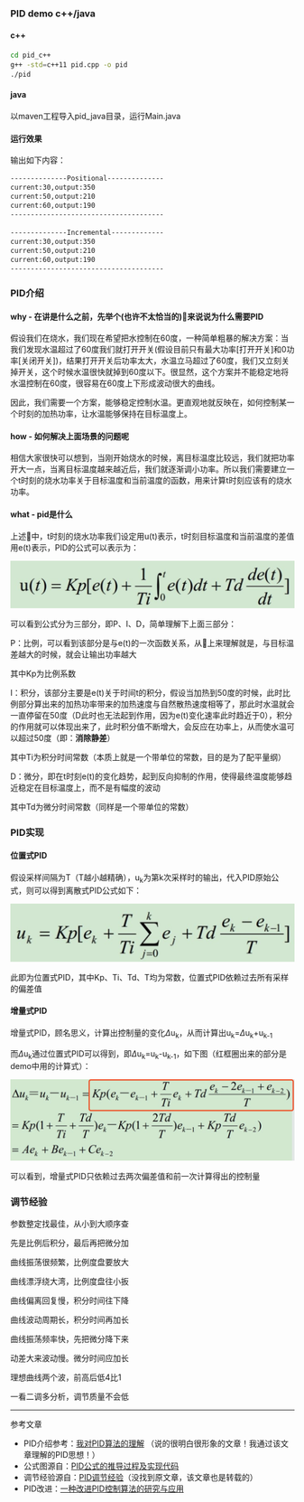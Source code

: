 ### PID demo c++/java

#### c++

```bash
cd pid_c++
g++ -std=c++11 pid.cpp -o pid
./pid
```

#### java

以maven工程导入pid_java目录，运行Main.java

#### 运行效果

输出如下内容：

```
--------------Positional--------------
current:30,output:350
current:50,output:210
current:60,output:190
--------------------------------------

--------------Incremental-------------
current:30,output:350
current:50,output:210
current:60,output:190
--------------------------------------
```


### PID介绍

#### why - 在讲是什么之前，先举个(也许不太恰当的)🌰来说说为什么需要PID

假设我们在烧水，我们现在希望把水控制在60度，一种简单粗暴的解决方案：当我们发现水温超过了60度我们就打开开关(假设目前只有最大功率[打开开关]和0功率[关闭开关])，结果打开开关后功率太大，水温立马超过了60度，我们又立刻关掉开关，这个时候水温很快就掉到60度以下。很显然，这个方案并不能稳定地将水温控制在60度，很容易在60度上下形成波动很大的曲线。

因此，我们需要一个方案，能够稳定控制水温。更直观地就反映在，如何控制某一个时刻的加热功率，让水温能够保持在目标温度上。

#### how - 如何解决上面场景的问题呢

相信大家很快可以想到，当刚开始烧水的时候，离目标温度比较远，我们就把功率开大一点，当离目标温度越来越近后，我们就逐渐调小功率。所以我们需要建立一个t时刻的烧水功率关于目标温度和当前温度的函数，用来计算t时刻应该有的烧水功率。

#### what - pid是什么

上述🌰中，t时刻的烧水功率我们设定用u(t)表示，t时刻目标温度和当前温度的差值用e(t)表示，PID的公式可以表示为：

![image-20191229163417651](./imgs/pid.png)

可以看到公式分为三部分，即P、I、D，简单理解下上面三部分：

P：比例，可以看到该部分是与e(t)的一次函数关系，从🌰上来理解就是，与目标温差越大的时候，就会让输出功率越大

其中Kp为比例系数

I：积分，该部分主要是e(t)关于时间t的积分，假设当加热到50度的时候，此时比例部分算出来的加热功率带来的加热速度与自然散热速度相等了，那此时水温就会一直停留在50度（D此时也无法起到作用，因为e(t)变化速率此时趋近于0），积分的作用就可以体现出来了，此时积分值不断增大，会反应在功率上，从而使水温可以超过50度（即：**消除静差**）

其中Ti为积分时间常数（本质上就是一个带单位的常数，目的是为了配平量纲）

D：微分，即在t时刻e(t)的变化趋势，起到反向抑制的作用，使得最终温度能够趋近稳定在目标温度上，而不是有幅度的波动

其中Td为微分时间常数（同样是一个带单位的常数）



### PID实现

#### 位置式PID

假设采样间隔为T（T越小越精确），u<sub>k</sub>为第k次采样时的输出，代入PID原始公式，则可以得到离散式PID公式如下：

![image-20191230110341190](./imgs/positional.png)

此即为位置式PID，其中Kp、Ti、Td、T均为常数，位置式PID依赖过去所有采样的偏差值

#### 增量式PID

增量式PID，顾名思义，计算出控制量的变化$\Delta$u<sub>k</sub>，从而计算出u<sub>k</sub>=$\Delta$u<sub>k</sub>+u<sub>k-1</sub>

而$\Delta$u<sub>k</sub>通过位置式PID可以得到，即$\Delta$u<sub>k</sub>=u<sub>k</sub>-u<sub>k-1</sub>，如下图（红框圈出来的部分是demo中用的计算式）：

![image-20191230144147275](./imgs/incremental.png)

可以看到，增量式PID只依赖过去两次偏差值和前一次计算得出的控制量

### 调节经验

参数整定找最佳，从小到大顺序查

先是比例后积分，最后再把微分加

曲线振荡很频繁，比例度盘要放大

曲线漂浮绕大湾，比例度盘往小扳

曲线偏离回复慢，积分时间往下降

曲线波动周期长，积分时间再加长

曲线振荡频率快，先把微分降下来

动差大来波动慢。微分时间应加长

理想曲线两个波，前高后低4比1

一看二调多分析，调节质量不会低


---

参考文章

- PID介绍参考：[我对PID算法的理解](http://mc.dfrobot.com.cn/thread-14783-1-1.html) （说的很明白很形象的文章！我通过该文章理解的PID思想！）
- 公式图源自：[PID公式的推导过程及实现代码](http://blog.sina.com.cn/s/blog_6f5641ac0102w7i8.html)
- 调节经验源自：[PID调节经验](https://blog.csdn.net/zyboy2000/article/details/9418257)（没找到原文章，该文章也是转载的）
- PID改进：[一种改进PID控制算法的研究与应用](https://wenku.baidu.com/view/d9d462f5f61fb7360b4c6516.html)

